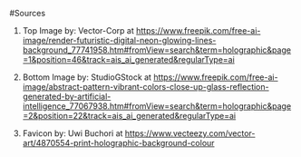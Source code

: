 #Sources
1. Top Image by: Vector-Corp at https://www.freepik.com/free-ai-image/render-futuristic-digital-neon-glowing-lines-background_77741958.htm#fromView=search&term=holographic&page=1&position=46&track=ais_ai_generated&regularType=ai
  
2. Bottom Image by: StudioGStock at https://www.freepik.com/free-ai-image/abstract-pattern-vibrant-colors-close-up-glass-reflection-generated-by-artificial-intelligence_77067938.htm#fromView=search&term=holographic&page=2&position=22&track=ais_ai_generated&regularType=ai
   
3. Favicon by: Uwi Buchori at https://www.vecteezy.com/vector-art/4870554-print-holographic-background-colour
